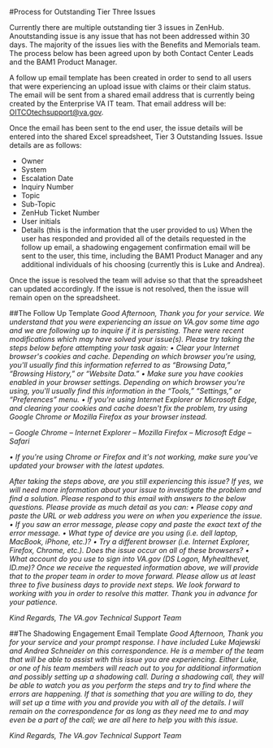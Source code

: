 #Process for Outstanding Tier Three Issues	

Currently there are multiple outstanding tier 3 issues in ZenHub.  Anoutstanding issue is any issue that has not been addressed within 30 days.  The majority of the issues lies with the Benefits and Memorials team.  The process below has been agreed upon by both Contact Center Leads and the BAM1 Product Manager.

A follow up email template has been created in order to send to all users that were experiencing an upload issue with claims or their claim status.  The email will be sent from a shared email address that is currently being created by the Enterprise VA IT team.  That email address will be: OITCOtechsupport@va.gov.

Once the email has been sent to the end user, the issue details will be entered into the shared Excel spreadsheet, Tier 3 Outstanding Issues.  Issue details are as follows:
-	Owner
-	System
-	Escalation Date
-	Inquiry Number
-	Topic
-	Sub-Topic
-	ZenHub Ticket Number
-	User initials
-	Details (this is the information that the user provided to us)
When the user has responded and provided all of the details requested in the follow up email, a shadowing engagement confirmation email will be sent to the user, this time, including the BAM1 Product Manager and any additional individuals of his choosing (currently this is Luke and Andrea).

Once the issue is resolved the team will advise so that that the spreadsheet can updated accordingly.  If the issue is not resolved, then the issue will remain open on the spreadsheet.

##The Follow Up Template
_Good Afternoon,_
_Thank you for your service._
_We understand that you were experiencing an issue on VA.gov some time ago and we are following up to inquire if it is persisting. There were recent modifications which may have solved your issue(s)._
_Please try taking the steps below before attempting your task again:_
_• Clear your Internet browser's cookies and cache. Depending on which browser you're using, you'll usually find this information referred to as “Browsing Data,” “Browsing History,” or “Website Data.”_
_• Make sure you have cookies enabled in your browser settings. Depending on which browser you're using, you'll usually find this information in the “Tools,” “Settings,” or “Preferences” menu._
_• If you're using Internet Explorer or Microsoft Edge, and clearing your cookies and cache doesn't fix the problem, try using Google Chrome or Mozilla Firefox as your browser instead._

_– Google Chrome_
_– Internet Explorer_
_– Mozilla Firefox_
_– Microsoft Edge_
_– Safari_

_• If you're using Chrome or Firefox and it's not working, make sure you've updated your browser with the latest updates._

_After taking the steps above, are you still experiencing this issue? If yes, we will need more information about your issue to investigate the problem and find a solution. Please respond to this email with answers to the below questions. Please provide as much detail as you can:_
_• Please copy and paste the URL or web address you were on when you experience the issue._
_• If you saw an error message, please copy and paste the exact text of the error message._
_• What type of device are you using (i.e. dell laptop, MacBook, iPhone, etc.)?_
_• Try a different browser (i.e. Internet Explorer, Firefox, Chrome, etc.). Does the issue occur on all of these browsers?_
_• What account do you use to sign into VA.gov (DS Logon, Myhealthevet, ID.me)?_
_Once we receive the requested information above, we will provide that to the proper team in order to move forward. Please allow us at least three to five business days to provide next steps. We look forward to working with you in order to resolve this matter._
_Thank you in advance for your patience._

_Kind Regards,_
_The VA.gov Technical Support Team_

##The Shadowing Engagement Email Template
_Good Afternoon,_
 _Thank you for your service and your prompt response._
 _I have included Luke Majewski and Andrea Schneider on this correspondence.  He is a member of the team that will be able to assist with this issue you are experiencing._
 _Either Luke, or one of his team members will reach out to you for additional information and possibly setting up a shadowing call.  During a shadowing call, they will be able to watch you as you perform the steps and try to find where the errors are happening.  If that is something that you are willing to do, they will set up a time with you and provide you with all of the details._
 _I will remain on the correspondence for as long as they need me to and may even be a part of the call; we are all here to help you with this issue._
 
 _Kind Regards,_
 _The VA.gov Technical Support Team_

